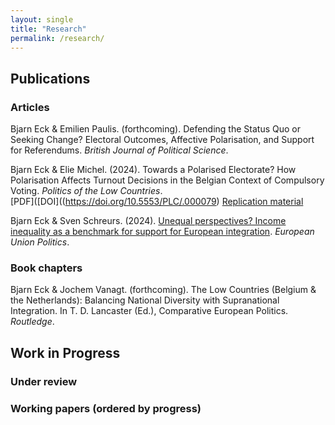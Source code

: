 ```yaml
---
layout: single
title: "Research"
permalink: /research/
---
```


## Publications
### Articles

Bjarn Eck & Emilien Paulis. (forthcoming). Defending the Status Quo or Seeking Change? Electoral Outcomes, Affective Polarisation, and Support for Referendums. _British Journal of Political Science_.

Bjarn Eck & Elie Michel. (2024). Towards a Polarised Electorate? How Polarisation Affects Turnout Decisions in the Belgian Context of Compulsory Voting. _Politics of the Low Countries_.  
[PDF]([DOI]((https://doi.org/10.5553/PLC/.000079) [Replication material](https://osf.io/8uqys/?view_only=7ff818b7f54e42a788995bea4ed82df6)


Bjarn Eck & Sven Schreurs. (2024). [Unequal perspectives? Income inequality as a benchmark for support for European integration](https://doi.org/10.1177/14651165231226054). _European Union Politics_.  



### Book chapters 
Bjarn Eck & Jochem Vanagt. (forthcoming). The Low Countries (Belgium & the Netherlands): Balancing National Diversity with Supranational Integration. In T. D. Lancaster (Ed.), Comparative European Politics. _Routledge_.


## Work in Progress
### Under review 


### Working papers (ordered by progress)
